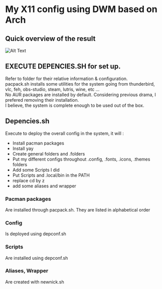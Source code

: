 # My X11 config using DWM based on Arch

## Quick overview of the result

![Alt Text](https://media0.giphy.com/media/v1.Y2lkPTc5MGI3NjExOXR0OXF2NjQ2ZDhwcGd5a3h1aWJhcms4dGVzZTYzendwNjBmbWcxNCZlcD12MV9pbnRlcm5hbF9naWZfYnlfaWQmY3Q9Zw/VuYwB1G8XZTcyTvUpJ/giphy.gif)


## EXECUTE DEPENCIES.SH for set up.

Refer to folder for their relative information & configuration.\
pacpack.sh installs some utilities for the system going from thunderbird, vlc, feh, obs-studio, steam, lutris, wine, etc ...\
No AUR packages are installed by default. Considering previous drama, I prefered removing their installation.\
I believe, the system is complete enough to be used out of the box.

## Depencies.sh

Execute to deploy the overall config in the system, it will : 

- Install pacman packages
- Install yay 
- Create general folders and .folders
- Put my different configs throughout .config, .fonts, .icons, .themes folders
- Add some Scripts I did
- Put Scripts and .local/bin in the PATH
- replace cd by z
- add some aliases and wrapper

### Pacman packages 

Are installed through pacpack.sh.
They are listed in alphabetical order

### Config 

Is deployed using depconf.sh

### Scripts 

Are installed using depconf.sh

### Aliases, Wrapper 

Are created with newnick.sh


